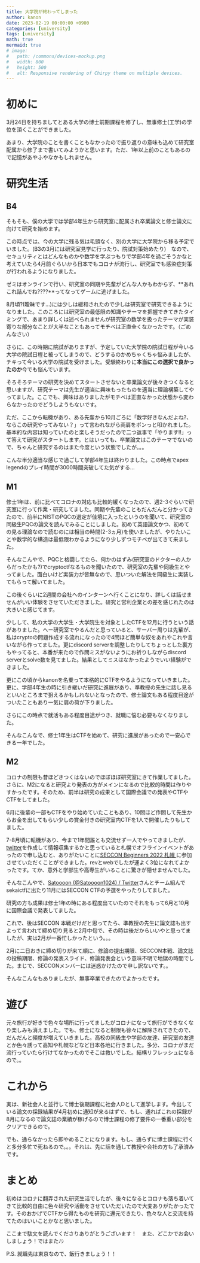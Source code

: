 ```yaml
---
title: 大学院が終わってしまった
author: kanon
date: 2023-02-19 00:00:00 +0900
categories: [university]
tags: [university]
math: true
mermaid: true
# image:
#   path: /commons/devices-mockup.png
#   width: 800
#   height: 500
#   alt: Responsive rendering of Chirpy theme on multiple devices.
---
```


# 初めに

3月24日を持ちましてとある大学の博士前期課程を修了し、無事修士(工学)の学位を頂くことができました。

あまり、大学院のことを書くこともなかったので振り返りの意味も込めて研究室配属から修了まで書いてみようかと思います。ただ、1年以上前のこともあるので記憶があやふやなかもしれません。

# 研究生活

## B4

そもそも、僕の大学では学部4年生から研究室に配属され卒業論文と修士論文に向けて研究を始めます。

この時点では、今の大学に残る気は毛頭なく、別の大学に大学院から移る予定でいました。(B3の3月には研究室見学に行ったり、院試対策始めたり)　なので、セキュリティとはどんなものかや数学を学ぶつもりで学部4年を過ごそうかなと考えていたら4月前ぐらいから日本でもコロナが流行し、研究室でも感染症対策が行われるようになりました。

ゼミはオンラインで行い、研究室の同期や先輩がどんな人かもわからず、**あれこれ詰んでね????**ってなってゲームに逃げました。

8月頃?(曖昧です...)には少しは緩和されたので少しは研究室で研究できるようになりました。このころには研究室の最低限の知識やテーマを把握できてきたタイミングで、あまり詳しくは述べられませんが研究室の数学を扱ったテーマが実装寄りな部分なことが大半なこともあってモチベは正直全くなかったです。（ごめんなさい）

さらに、この時期に院試がありますが、予定していた大学院の院試日程が今いる大学の院試日程と被ってしまうので、どうするのかめちゃくちゃ悩みましたが、チキって今いる大学の院試を受けました。受験終わりに**本当にこの選択で良かったのか**今でも悩んでいます。

そろそろテーマの研究を決めてスタートさせないと卒業論文が後々きつくなると思いますが、研究テーマは先生が適当に興味もったものを適当に理論構築してやってました。ここでも、興味はありましたがモチベは正直なかった状態から変わらなかったのでどうしようもないです。

ただ、ここから転機があり、ある先輩から10月ごろに「数学好きなんだよね?、ならこの研究やってみない？」って言われながら両肩をポンっと叩かれました。基本的な内容は知っていたのと楽しそうだったので二つ返事で「やります!!」って答えて研究がスタートします。とはいっても、卒業論文はこのテーマでないので、ちゃんと研究するのはまた今度という状態でしたが。。。

こんな半分適当な感じで過ごして学部4年生は終わりました。この時点でapex legendのプレイ時間が3000時間突破してた気がする...

## M1

修士1年は、前に比べてコロナの対応も比較的緩くなったので、週2-3ぐらいで研究室に行って作業・研究してました。同期や先輩のこともだんだんと分かってきたので、前半にNISTのPQCの選定が佳境に入ったというのを聞いて、研究室の同級生PQCの論文を読んでみることにしました。初めて英語論文かつ、初めての見る理論なので読むのには相当の時間(2-3ヵ月)を使いましたが、やりたいことや数学的な構造は最低限わかるようになり少しずつモチベが出てきて来ました。

そんなこんやで、PQCと格闘してたら、何かのはずみ(研究室のドクターの人からだったかも?)でcryptoctfなるものを聞いたので、研究室の先輩や同級生とやってました。面白いけど実装力が皆無なので、思いついた解法を同級生に実装してもらって解いてました。

この後ぐらいに2週間の会社へのインターンへ行くことになり、詳しくは話せませんがいい体験をさせていただきました。研究と営利企業との差を感じれたのは大きいと感じてます。

少しして、私の大学の大学生・大学院生を対象としたCTFを12月に行うという話がありました。へー研究室でやるんだと思っていると、サーバー周りは先輩が、私はcryptoの問題作成する流れになったので4問ほど簡単な奴をあれやこれや言いながら作ってました。更にdiscord serverを調整したりしてちょっとした裏方もやってると、本番が来たので作問ミスがないようにお祈りしながらdiscord serverとsolve数を見てました。結果としてミスはなかったようでいい経験ができました。

更にこの頃からkanonを名乗って本格的にCTFをやるようになっていきました。更に、学部4年生の時に引き継いだ研究に進展があり、準教授の先生に話し見るといいところまで狙えるかもしれないとなったので、修士論文もある程度目途がついたこともあり一気に肩の荷が下りました。

さらにこの時点で就活もある程度目途がつき、就職に悩む必要もなくなりました。

そんなこんなで、修士1年生はCTFを始めて、研究に進展があったので一安心できる一年でした。

## M2

コロナの制限も昔ほどきつくはないのでほぼほぼ研究室にきて作業してました。さらに、M2になると研究より発表の方がメインになるので比較的時間は作りやすかったです。そのため、前半は研究の成果として国際会議での発表やCTFやCTFをしてました。

6月に後輩の一部もCTFをやり始めていたこともあり、10問ほど作問して先生からお金を出してもらい少しの賞金付きの研究室内CTFを1人で開催したりもしてました。

7-8月頃に転機があり、今まで1年間誰とも交流せず一人でやってきましたが、[twitter](https://twitter.com/_k4non)を作成して情報収集するかと思っていると札幌でオフラインイベントがあったので申し込むと、ありがたいことに[SECCON Beginners 2022 札幌 ](https://www.seccon.jp/2022/seccon_beginners/seccon_beginners_2022.html)に参加させていただくことができました。revとwebでしたが運よく3位になれてよかったです。てか、意外と学部生や高専生がいることに驚きが隠せませんでした。

そんなこんやで、[Satoooon (@Satoooon1024) / Twitter](https://twitter.com/Satoooon1024)さんとチーム組んでsekaictfに出たり11月にはSECCON CTFの予選をやったりしてました。

研究の方も成果は修士1年の時にある程度出ていたのでそれをもって6月と10月に国際会議で発表してました。

これで、後はSECCON 本戦だけだと思ってたら、準教授の先生に論文誌も出すよって言われて締め切り見ると2月中旬で、その時は後だからいいやと思ってましたが、実は2月が一番忙しかったという。。。

2月に二日おきに締め切りが来て順に、修論の提出期限、SECCON本戦、論文誌の投稿期限、修論の発表スライド、修論発表会という意味不明で地獄の時間でした。まじで、SECCONメンバーには迷惑かけたので申し訳ないです。。

そんなこんなもありましたが、無事卒業できたのでよかったです。

# 遊び

元々旅行が好きで色々な場所に行ってましたがコロナになって旅行ができなくなり楽しみも消えました。でも、修士になると制限も徐々に解除されてきたので、だんだんと頻度が増えていきました。高校の同級生や学部の友達、研究室の友達とか色々誘って高知や札幌などなど日本各地に行きました。多分、コロナがまだ流行っていたら行けてなかったのでそこは救いでした。結構リフレッシュになるので。。



# これから

実は、新社会人と並行して博士後期課程に社会人Dとして進学します。今出している論文の採録結果が4月初めに通知が来るはずで、もし、通ればこれの採録が8月になるので論文誌の業績が稼げるので博士課程の修了要件の一番重い部分をクリアできるので。

でも、通らなかったら即やめることになります。もし、通らずに博士課程に行くと多分多忙で死ねるので。。。それは、先に話を通して教授や会社の方も了承済みです。

# まとめ

初めはコロナに翻弄された研究生活でしたが、後々になるとコロナも落ち着いてきて比較的自由に色々研究や活動をさせていただいたので大変ありがたかったです。そのおかげでCTFから得たものを研究に還元できたり、色々な人と交流を持てたのはいいことかなと思いました。

ここまで駄文を読んでくださりありがとうございます！　また、どこかでお会いしましょう！ではまたﾉｼ

P.S. 就職先は東京なので、飯行きましょう！！
